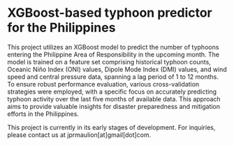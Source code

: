 # XGBoost-based typhoon predictor for the Philippines
This project utilizes an XGBoost model to predict the number of typhoons entering the Philippine Area of Responsibility in the upcoming month. The model is trained on a feature set comprising historical typhoon counts, Oceanic Niño Index (ONI) values, Dipole Mode Index (DMI) values, and wind speed and central pressure data, spanning a lag period of 1 to 12 months. To ensure robust performance evaluation, various cross-validation strategies were employed, with a specific focus on accurately predicting typhoon activity over the last five months of available data. This approach aims to provide valuable insights for disaster preparedness and mitigation efforts in the Philippines.

This project is currently in its early stages of development. For inquiries, please contact us at jprmaulion[at]gmail[dot]com.
